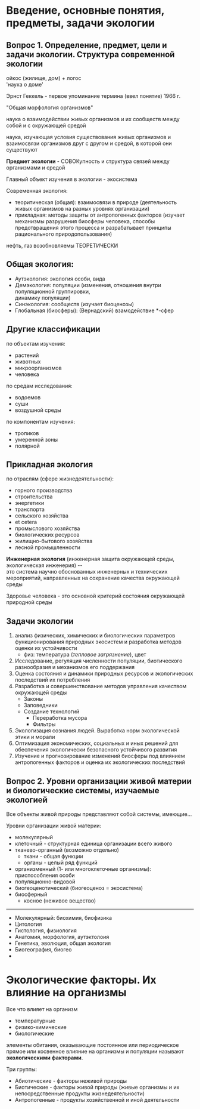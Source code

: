 Введение, основные понятия, предметы, задачи экологии
===

__Вопрос 1.__ Определение, предмет, цели и задачи экологии.
Структура современной экологии
---

ойкос (жилище, дом) + логос  
'наука о доме'

Эрнст Геккель - первое упоминание термина (ввел понятие)
1966 г.

"Общая морфология организмов"

наука о взаимодействии живых организмов и их сообществ между собой и с окружающей средой

наука, изучающая условия существования живых организмов и взаимосвязи организмов
друг с другом и средой, в которой они существуют

__Предмет экологии__ - СОВОКупность и структура связей между организмами и средой

Главный объект изучения в экологии - экосистема

Современная экология:
- теоритическая (общая): взаимосвязи в природе (деятельность живых организмов
  на разных уровнях организации)
- прикладная: методы защиты от антропогенных факторов (изучает механизмы разрушения
  биосферы человека, способы предотвращения этого процесса и разрабатывает принципы
  рационального природопользования)

нефть, газ возобновляемы ТЕОРЕТИЧЕСКИ

Общая экология:
---

- Аутэкология: экология особи, вида
- Демэкология: популяции (изменения, отношения внутри популяционной группировки,  
  динамику популяции)
- Синэкология: сообществ (изучает биоценозы)
- Глобальная (биосферы): (Вернадский) взамодействие *-сфер

Другие классификации
---

по объектам изучения:
- растений
- животных
- микроорганизмов
- человека

по средам исследования:
- водоемов
- суши
- воздушной среды

по компонентам изучения:
- тропиков
- умеренной зоны
- полярной

Прикладная экология
---

по отраслям (сфере жизнедеятельности):
- горного производства
- строительства
- энергетики
- транспорта
- сельского хозяйства
- et cetera
- промыслового хозяйства
- биологических ресурсов
- жилищно-бытового хозяйства
- лесной промышленности

__Инженерная экология__ (инженерная защита окружающей среды, экологическая инженерия) --  
это система научно обоснованных инженерных и технических мероприятий, направленных на сохранение качества окружающей среды

Здоровье человека - это основной критерий состояния окружающей
природной среды

Задачи экологии
---
1. анализ физических, химических и биологических параметров
   функционирования природных экосистем и разработка
   методов оценки их устойчивости
   - физ: температура (_тепловое загрязнение_), цвет
2. Исследование, регуляция численности популяции,
   биотического разнообразия и механизмов его поддержания
3. Оценка состояния и динамики природных ресурсов и
   экологических последствий их потребления
4. Разработка и совершенствование методов управления
   качеством окружающей среды
   - Законы
   - Заповедники
   - Создание технологий
     - Переработка мусора
     - Фильтры
5. Экологизация сознания людей. Выработка норм 
   экологической этики и морали
6. Оптимизация экономических, социальных и иных решений
   для обеспечения экологически безопасного устойчивого развития
7. Изучение и прогнозирование изменений биосферы под
   влиянием антропогенных факторов и оценка их экологических последствий

Вопрос 2. Уровни организации живой материи и биологические
системы, изучаемые экологией
---

Все объекты живой природы представляют собой системы,
имеющие...

Уровни организации живой материи:
- молекулярный
- клеточный - структурная единица организации всего живого
- тканево-органный (возможно отдельно)
  - ткани - общая функции
  - органы - целый ряд функций
- организменный (1- или многоклеточные организмы):
  приспособления особи
- популяционно-видовой
- биогеоценотический (биогеоценоз = экосистема)
- биосферный
  - косное (неживое вещество)

---

- Молекулярный: биохимия, биофизика
- Цитология
- Гистология, физиология
- Анатомия, морфология, аутэктолоия
- Генетика, эволюция, общая экология
- Биогеография, биогео
- 

Экологические факторы. Их влияние на организмы
===

Все что влияет на организм

- температурные
- физико-химические
- биологические

элементы обитания, оказывающие постоянное или периодическое
прямое или косвенное влияние на организмы и популяции
называют __экологическими факторами__.

Три группы:
- Абиотические - факторы неживой природы
- Биотические - факторы живой природы (живые организмы и их непосредственные продукты жизнедеятельности)
- Антропогенные - продукты хозяйственной и иной деятельности

